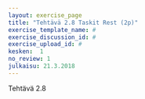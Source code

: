 ```yaml
---
layout: exercise_page
title: "Tehtävä 2.8 Taskit Rest (2p)"
exercise_template_name: #
exercise_discussion_id: #
exercise_upload_id: #
kesken:  1
no_review: 1
julkaisu: 21.3.2018
---
```


Tehtävä 2.8
